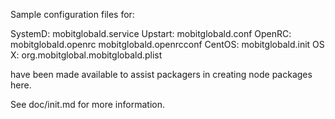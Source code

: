 Sample configuration files for:

SystemD: mobitglobald.service
Upstart: mobitglobald.conf
OpenRC:  mobitglobald.openrc
         mobitglobald.openrcconf
CentOS:  mobitglobald.init
OS X:    org.mobitglobal.mobitglobald.plist

have been made available to assist packagers in creating node packages here.

See doc/init.md for more information.
